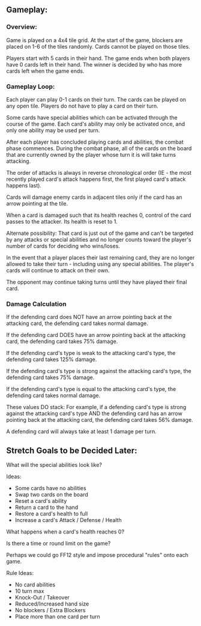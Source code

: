 ## Gameplay:

### Overview:

Game is played on a 4x4 tile grid. At the start of the game, blockers are placed
on 1-6 of the tiles randomly. Cards cannot be played on those tiles.

Players start with 5 cards in their hand.
The game ends when both players have 0 cards left in their hand.
The winner is decided by who has more cards left when the game ends.

### Gameplay Loop:

Each player can play 0-1 cards on their turn. The cards can be played on any
open tile. Players do not have to play a card on their turn.

Some cards have special abilities which can be activated through the course
of the game. Each card's ability may only be activated once, and only one
ability may be used per turn.

After each player has concluded playing cards and abilities, the combat phase
commences. During the combat phase, all of the cards on the board that are
currently owned by the player whose turn it is will take turns attacking.

The order of attacks is always in reverse chronological order (IE - the most 
recently played card's attack happens first, the first played card's attack 
happens last).

Cards will damage enemy cards in adjacent tiles only if the card has an arrow
pointing at the tile.

When a card is damaged such that its health reaches 0, control of the card
passes to the attacker. Its health is reset to 1.

Alternate possibility: That card is just out of the game and can't be targeted
by any attacks or special abilities and no longer counts toward the player's
number of cards for deciding who wins/loses.

In the event that a player places their last remaining card, they are no
longer allowed to take their turn - including using any special abilities. The
player's cards will continue to attack on their own.

The opponent may continue taking turns until they have played their final card.

### Damage Calculation

If the defending card does NOT have an arrow pointing back at the attacking card,
the defending card takes normal damage.

If the defending card DOES have an arrow pointing back at the attacking card,
the defending card takes 75% damage.

If the defending card's type is weak to the attacking card's type, the defending
card takes 125% damage.

If the defending card's type is strong against the attacking card's type, the
defending card takes 75% damage.

If the defending card's type is equal to the attacking card's type, the defending
card takes normal damage.

These values DO stack: For example, if a defending card's type is strong against
the attacking card's type AND the defending card has an arrow pointing back at the
attacking card, the defending card takes 56% damage.

A defending card will always take at least 1 damage per turn.

## Stretch Goals to be Decided Later:

What will the special abilities look like?

Ideas:
- Some cards have no abilities
- Swap two cards on the board
- Reset a card's ability
- Return a card to the hand
- Restore a card's health to full
- Increase a card's Attack / Defense / Health

What happens when a card's health reaches 0?

Is there a time or round limit on the game?

Perhaps we could go FF12 style and impose procedural "rules" onto each game.

Rule Ideas:
- No card abilities
- 10 turn max
- Knock-Out / Takeover
- Reduced/Increased hand size
- No blockers / Extra Blockers
- Place more than one card per turn
